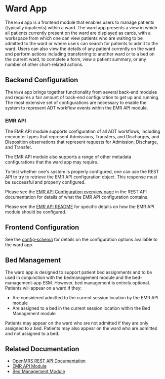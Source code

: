 # Ward App

The `Ward` app is a frontend module that enables users to manage patients (typically inpatients) within a ward. The ward app presents a view in which all patients currently present on the ward are displayed as cards, with a workspace from which one can view patients who are waiting to be admitted to the ward or where users can search for patients to admit to the ward. Users can also view the details of any patient currently on the ward and perform actions including transferring to another ward or to a bed on the current ward, to complete a form, view a patient summary, or any number of other chart-related actions.

## Backend Configuration

The `Ward` app brings together functionality from several back-end modules and requires a fair amount of back-end configuration to get up and running. The most extensive set of configurations are necessary to enable the system to represent ADT workflow events within the EMR API module.

### EMR API

The EMR API module supports configuration of all ADT workflows, including encounter types that represent Admissions, Transfers, and Discharges, and Disposition observations that represent requests for Admission, Discharge, and Transfer.

The EMR API module also supports a range of other metadata configurations that the ward app may require.

To test whether one's system is properly configured, one can use the REST API to try to retrieve the EMR API configuration object. This response must be successful and properly configured.

Please see the [EMR API Configuration overview page](https://rest.openmrs.org/#emrapi-configuration) in the REST API documentation for details of what the EMR API configuration contains.

Please see the [EMR API README](https://github.com/openmrs/openmrs-module-emrapi) for specific details on how the EMR API module should be configured.

## Frontend Configuration

See the [config-schema](./src/config-schema.ts) for details on the configuration options available to the ward app.

## Bed Management

The ward app is designed to support patient bed assignments and to be used in conjunction with the bedmanagement module and the bed-management-app ESM. However, bed management is entirely optional. Patients will appear on a ward if they:

* Are considered admitted to the current session location by the EMR API module
* Are assigned to a bed in the current session location within the Bed Management module

Patients may appear on the ward who are not admitted if they are only assigned to a bed. Patients may also appear on the ward who are admitted and not assigned to a bed.

## Related Documentation

* [OpenMRS REST API Documentation](https://rest.openmrs.org)
* [EMR API Module](https://github.com/openmrs/openmrs-module-emrapi)
* [Bed Management Module](https://github.com/openmrs/openmrs-module-bedmanagement)
